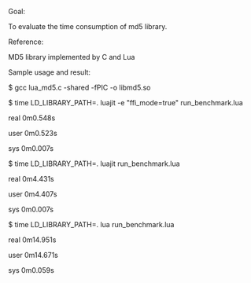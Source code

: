 
Goal:

To evaluate the time consumption of md5 library.

Reference: 

MD5 library implemented by C and Lua

Sample usage and result: 

$ gcc lua_md5.c -shared -fPIC -o libmd5.so

$ time LD_LIBRARY_PATH=. luajit -e "ffi_mode=true" run_benchmark.lua

real	0m0.548s

user	0m0.523s

sys     0m0.007s


$ time LD_LIBRARY_PATH=. luajit run_benchmark.lua

real    0m4.431s

user    0m4.407s

sys     0m0.007s

$ time LD_LIBRARY_PATH=. lua run_benchmark.lua

real    0m14.951s

user    0m14.671s

sys     0m0.059s
